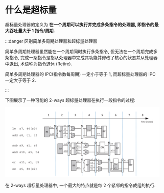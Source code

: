 # 什么是超标量

超标量处理器的定义为 **在一个周期可以执行并完成多条指令的处理器, 即指令的最大吞吐量大于 1 指令/周期.**

:::danger 区别简单多周期处理器和超标量处理器

简单多周期处理器虽然能在一个周期同时执行多条指令, 但无法在一个周期完成多条指令, 完成一条指令是指从处理器中完成其功能并修改了核心的状态并从处理器中退出, 术语称为指令退休 (Retire).

简单多周期处理器的 IPC(指令数每周期) 一定小于等于 1, 而超标量处理器的 IPC 一定大于等于 2.

:::

下图展示了一种可能的 2-ways 超标量处理器在执行一段指令的过程:

![Superscale](./img/superscale.png)

在 2-ways 超标量处理器中, 一个最大的特点就是每 2 个紧邻的指令成组的执行.
